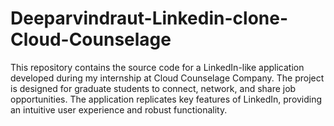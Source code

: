 # Deeparvindraut-Linkedin-clone-Cloud-Counselage
This repository contains the source code for a LinkedIn-like application developed during my internship at Cloud Counselage Company. The project is designed for graduate students to connect, network, and share job opportunities. The application replicates key features of LinkedIn, providing an intuitive user experience and robust functionality.
